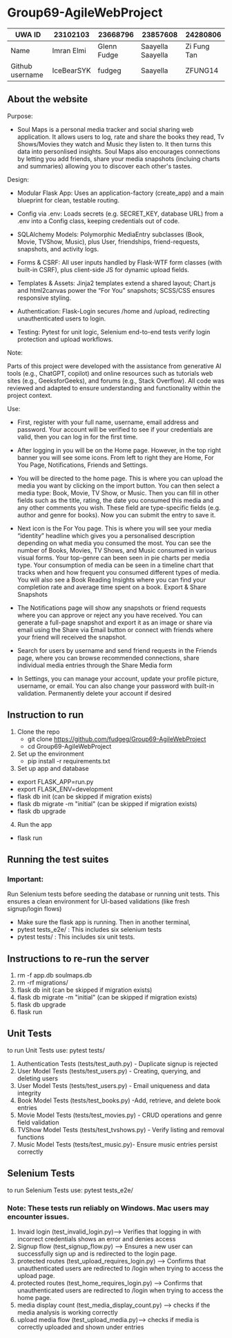 # Group69-AgileWebProject

| UWA ID          | 23102103   | 23668796    | 23857608          | 24280806    |
| --------------- | ---------- | ----------- | ----------------- | ----------- |
| Name            | Imran Elmi | Glenn Fudge | Saayella Saayella | Zi Fung Tan |
| Github username | IceBearSYK | fudgeg      | Saayella          | ZFUNG14     |

## About the website

Purpose:

- Soul Maps is a personal media tracker and social sharing web application. It allows users to log, rate and share the books they read, Tv Shows/Movies they watch and Music they listen to. It then turns this data into personlised insights. Soul Maps also encourages connections by letting you add friends, share your media snapshots (incluing charts and summaries) allowing you to discover each other's tastes.

Design:

- Modular Flask App: Uses an application-factory (create_app) and a main blueprint for clean, testable routing.
- Config via .env: Loads secrets (e.g. SECRET_KEY, database URL) from a .env into a Config class, keeping credentials out of code.

- SQLAlchemy Models: Polymorphic MediaEntry subclasses (Book, Movie, TVShow, Music), plus User, friendships, friend-requests, snapshots, and activity logs.
- Forms & CSRF: All user inputs handled by Flask-WTF form classes (with built-in CSRF), plus client-side JS for dynamic upload fields.
- Templates & Assets: Jinja2 templates extend a shared layout; Chart.js and html2canvas power the “For You” snapshots; SCSS/CSS ensures responsive styling.

- Authentication: Flask-Login secures /home and /upload, redirecting unauthenticated users to login.

- Testing: Pytest for unit logic, Selenium end-to-end tests verify login protection and upload workflows.

Note:

Parts of this project were developed with the assistance from generative AI tools (e.g., ChatGPT, copilot) and online resources such as tutorials web sites (e.g., GeeksforGeeks), and forums (e.g., Stack Overflow). All code was reviewed and adapted to ensure understanding and functionality within the project context.


Use:

- First, register with your full name, username, email address and password. Your account will be verified to see if your credentials are valid, then you can log in for the first time.
- After logging in you will be on the Home page. However, in the top right banner you will see some icons. From left to right they are Home, For You Page, Notifications, Friends and Settings.
- You will be directed to the home page. This is where you can upload the media you want by clicking on the import button. You can then select a media type: Book, Movie, TV Show, or Music. Then you can fill in other fields such as the title, rating, the date you consumed this media and any other comments you wish. These field are type-specific fields (e.g. author and genre for books). Now you can submit the entry to save it.
- Next icon is the For You page. This is where you will see your media “identity” headline which gives you a personalised description depending on what media you consumed the most. You can see the number of Books, Movies, TV Shows, and Music consumed in various visual forms. Your top-genre can been seen in pie charts per media type. Your consumption of media can be seen in a timeline chart that tracks when and how frequent you consumed different types of media. You will also see a Book
  Reading Insights where you can find your completion rate and average time spent on a book. Export & Share Snapshots

- The Notifications page will show any snapshots or friend requests where you can approve or reject any you have received. You can generate a full-page snapshot and export it as an image or share via email using the Share via Email button or connect with friends where your friend will received the snapshot.

- Search for users by username and send friend requests in the Friends page, where you can browse recommended connections, share individual media entries through the Share Media form
- In Settings, you can manage your account, update your profile picture, username, or email. You can also change your password with built-in validation. Permanently delete your account if desired

## Instruction to run

1. Clone the repo
   - git clone https://github.com/fudgeg/Group69-AgileWebProject
   - cd Group69-AgileWebProject
2. Set up the environment
   - pip install -r requirements.txt
3. Set up app and database

- export FLASK_APP=run.py
- export FLASK_ENV=development
- flask db init (can be skipped if migration exists)
- flask db migrate -m "initial" (can be skipped if migration exists)
- flask db upgrade

4. Run the app

- flask run

## Running the test suites

### Important:

Run Selenium tests before seeding the database or running unit tests. This ensures a clean environment for UI-based validations (like fresh signup/login flows)

- Make sure the flask app is running. Then in another terminal,
- pytest tests_e2e/ : This includes six selenium tests
- pytest tests/ : This includes six unit tests.

## Instructions to re-run the server

1. rm -f app.db soulmaps.db
2. rm -rf migrations/
3. flask db init (can be skipped if migration exists)
4. flask db migrate -m "initial" (can be skipped if migration exists)
5. flask db upgrade
6. flask run

## Unit Tests

to run Unit Tests use: pytest tests/

1. Authentication Tests (tests/test_auth.py) - Duplicate signup is rejected
2. User Model Tests (tests/test_users.py) - Creating, querying, and deleting users
3. User Model Tests (tests/test_users.py) - Email uniqueness and data integrity
4. Book Model Tests (tests/test_books.py) -Add, retrieve, and delete book entries
5. Movie Model Tests (tests/test_movies.py) - CRUD operations and genre field validation
6. TVShow Model Tests (tests/test_tvshows.py) - Verify listing and removal functions
7. Music Model Tests (tests/test_music.py)- Ensure music entries persist correctly

## Selenium Tests

to run Selenium Tests use: pytest tests_e2e/

### Note: These tests run reliably on Windows. Mac users may encounter issues.

1. Invaid login (test_invalid_login.py)--> Verifies that logging in with incorrect credentials shows an error and denies access
2. Signup flow (test_signup_flow.py) --> Ensures a new user can successfully sign up and is redirected to the login page.
3. protected routes (test_upload_requires_login.py) --> Confirms that unauthenticated users are redirected to /login when trying to access the upload page.
4. protected routes (test_home_requires_login.py) --> Confirms that unauthenticated users are redirected to /login when trying to access the home page.
5. media display count (test_media_display_count.py) --> checks if the media analysis is working correctly
6. upload media flow (test_upload_media.py)--> checks if media is correctly uploaded and shown under entries
